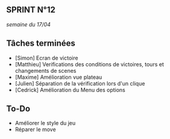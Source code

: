 SPRINT N°12
--------------------------
_semaine du 17/04_ 

## Tâches terminées
- [Simon] Ecran de victoire
- [Matthieu] Verifications des conditions de victoires, tours et changements de scenes
- [Maxime] Amélioration vue plateau
- [Julien] Séparation de la vérification lors d'un clique
- [Cedrick] Amélioration du Menu des options 

## To-Do
- Améliorer le style du jeu
- Réparer le move